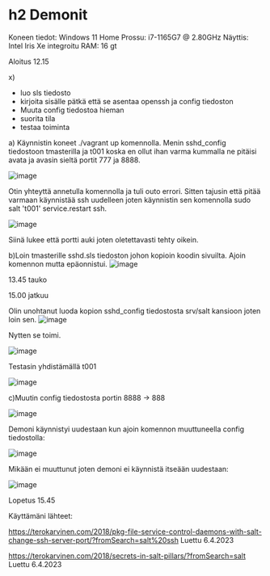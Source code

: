 # h2 Demonit

Koneen tiedot:
Windows 11 Home
Prossu: i7-1165G7 @ 2.80GHz
Näyttis: Intel Iris Xe integroitu
RAM: 16 gt

Aloitus 12.15

x)
- luo sls tiedosto
- kirjoita sisälle pätkä että se asentaa openssh ja config tiedoston
- Muuta config tiedostoa hieman
- suorita tila
- testaa toiminta

a) Käynnistin koneet ./vagrant up komennolla. Menin sshd_config tiedostoon tmasterilla ja t001 koska en ollut ihan varma kummalla ne pitäisi avata ja avasin sieltä portit 777 ja 8888.

![image](https://user-images.githubusercontent.com/129611461/230346947-518e248b-e40e-4760-a6d1-cd0fba482fd3.png)

Otin yhteyttä annetulla komennolla ja tuli outo errori. Sitten tajusin että pitää varmaan käynnistää ssh uudelleen joten käynnistin sen komennolla sudo salt 't001' service.restart ssh.

![image](https://user-images.githubusercontent.com/129611461/230347967-c5ecedd5-ac52-4240-a109-2897155784db.png)

Siinä lukee että portti auki joten oletettavasti tehty oikein.

b)Loin tmasterille sshd.sls tiedoston johon kopioin koodin sivuilta. Ajoin komennon mutta epäonnistui.
![image](https://user-images.githubusercontent.com/129611461/230353685-ef416e91-c1c4-40e9-9b46-ad8d329ac9d6.png)

13.45 tauko

15.00 jatkuu

Olin unohtanut luoda kopion sshd_config tiedostosta srv/salt kansioon joten loin sen.
![image](https://user-images.githubusercontent.com/129611461/230375256-64d07077-95ae-4cb5-af9e-fdba969ff44b.png)

Nytten se toimi.

![image](https://user-images.githubusercontent.com/129611461/230375123-36783bbb-5338-48b2-a92c-ad66a4eac336.png)

Testasin yhdistämällä t001

![image](https://user-images.githubusercontent.com/129611461/230373098-cb20fd87-2328-4c30-b198-c67ffc455c8a.png)

c)Muutin config tiedostosta portin 8888 -> 888

![image](https://user-images.githubusercontent.com/129611461/230374262-b26d18c6-b580-4ab8-a6c8-104b6aa28d1b.png)

Demoni käynnistyi uudestaan kun ajoin komennon muuttuneella config tiedostolla:

![image](https://user-images.githubusercontent.com/129611461/230374010-27468dab-b111-400d-9024-376e53238727.png)

Mikään ei muuttunut joten demoni ei käynnistä itseään uudestaan:

![image](https://user-images.githubusercontent.com/129611461/230373740-27887dda-e473-4c2e-9c40-e51083a7b825.png)

Lopetus 15.45

Käyttämäni lähteet:

https://terokarvinen.com/2018/pkg-file-service-control-daemons-with-salt-change-ssh-server-port/?fromSearch=salt%20ssh Luettu 6.4.2023

https://terokarvinen.com/2018/secrets-in-salt-pillars/?fromSearch=salt Luettu 6.4.2023
